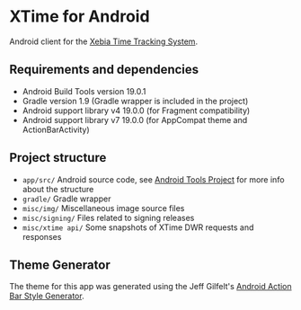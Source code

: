 XTime for Android
=================

Android client for the [Xebia Time Tracking System](https://xtime.xebia.com/).

## Requirements and dependencies

- Android Build Tools version 19.0.1
- Gradle version 1.9 (Gradle wrapper is included in the project)
- Android support library v4 19.0.0 (for Fragment compatibility)
- Android support library v7 19.0.0 (for AppCompat theme and ActionBarActivity)

## Project structure

- `app/src/` Android source code, see [Android Tools Project](http://tools.android.com/tech-docs/new-build-system/user-guide#TOC-Project-Structure) for more info about the structure
- `gradle/` Gradle wrapper
- `misc/img/` Miscellaneous image source files
- `misc/signing/` Files related to signing releases
- `misc/xtime api/` Some snapshots of XTime DWR requests and responses

## Theme Generator

The theme for this app was generated using the Jeff Gilfelt's [Android Action Bar Style Generator](http://jgilfelt.github.io/android-actionbarstylegenerator/).
